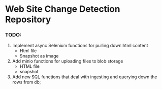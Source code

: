 # Web Site Change Detection Repository

### TODO:
1) Implement async Selenium functions for pulling down html content
    * Html file
    * Snapshot as image
2) Add minio functions for uploading files to blob storage
    * HTML file
    * snapshot
3) Add new SQL functions that deal with ingesting and querying down the rows from db;